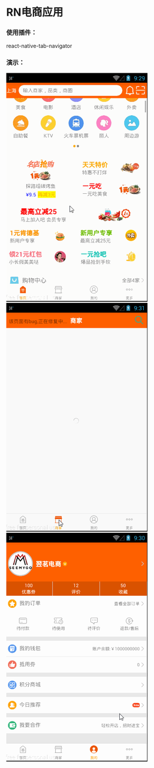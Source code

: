 # RN电商应用

### 使用插件：
react-native-tab-navigator

### 演示：
![](https://github.com/Away0x/rn_project/blob/master/MyTaobao/1.gif)
![](https://github.com/Away0x/rn_project/blob/master/MyTaobao/2.gif)
![](https://github.com/Away0x/rn_project/blob/master/MyTaobao/3.gif)
